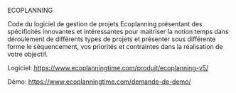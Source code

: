 ECOPLANNING

Code du logiciel de gestion de projets Ecoplanning présentant des spécificités innovantes et intéressantes pour maitriser la notion temps dans déroulement de différents types de projets et présenter sous différente forme le séquencement, vos priorités et contraintes dans la réalisation de votre objectif.

Logiciel:
https://www.ecoplanningtime.com/produit/ecoplanning-v5/

Démo:
https://www.ecoplanningtime.com/demande-de-demo/
